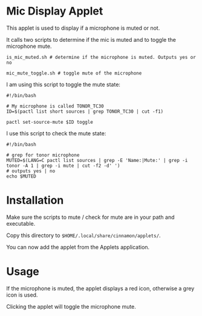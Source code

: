 # Mic Display Applet

This applet is used to display if a microphone is muted or not.

It calls two scripts to determine if the mic is muted and to toggle the microphone mute.

```
is_mic_muted.sh # determine if the microphone is muted. Outputs yes or no
```

```
mic_mute_toggle.sh # toggle mute of the microphone
```

I am using this script to toggle the mute state:

```
#!/bin/bash

# My microphone is called TONOR_TC30
ID=$(pactl list short sources | grep TONOR_TC30 | cut -f1)

pactl set-source-mute $ID toggle
```

I use this script to check the mute state:

```
#!/bin/bash

# grep for tonor microphone
MUTED=$(LANG=C pactl list sources | grep -E 'Name:|Mute:' | grep -i tonor -A 1 | grep -i mute | cut -f2 -d' ')
# outputs yes | no
echo $MUTED
```

# Installation

Make sure the scripts to mute / check for mute are in your path and executable.

Copy this directory to `$HOME/.local/share/cinnamon/applets/`.

You can now add the applet from the Applets application.

# Usage

If the microphone is muted, the applet displays a red icon, otherwise a grey icon is used.

Clicking the applet will toggle the microphone mute.
